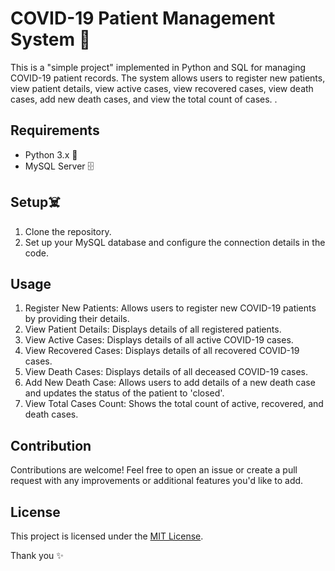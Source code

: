 # COVID-19 Patient Management System 🏥

This is a "simple project" implemented in Python and SQL for managing COVID-19 patient records. 
The system allows users to register new patients, view patient details, view active cases, view recovered cases, view death cases, add new death cases, and view the total count of cases.
.
## Requirements
- Python 3.x 🐍
- MySQL Server 🗄️

## Setup☠️
1. Clone the repository.
2. Set up your MySQL database and configure the connection details in the code.


## Usage
1. Register New Patients: Allows users to register new COVID-19 patients by providing their details.
2. View Patient Details: Displays details of all registered patients.
3. View Active Cases: Displays details of all active COVID-19 cases.
4. View Recovered Cases: Displays details of all recovered COVID-19 cases.
5. View Death Cases: Displays details of all deceased COVID-19 cases.
6. Add New Death Case: Allows users to add details of a new death case and updates the status of the patient to 'closed'.
7. View Total Cases Count: Shows the total count of active, recovered, and death cases.

## Contribution
Contributions are welcome! Feel free to open an issue or create a pull request with any improvements or additional features you'd like to add.

## License
This project is licensed under the [MIT License](LICENSE).

Thank you ✨
